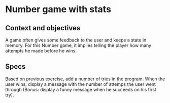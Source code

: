 # Number game with stats

## Context and objectives

A game often gives some feedback to the user and keeps a state in memory.
For this Number game, it implies telling the player how many attempts he made before he wins.

## Specs

Based on previous exercise, add a number of tries in the program. When the user wins, display a message with the number of attemps the user went through (Bonus: display a funny message when he succeeds on his first try).
